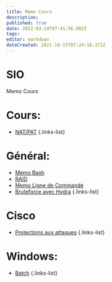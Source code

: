 ```yaml
---
title: Memo Cours
description: 
published: true
date: 2022-03-24T07:41:56.802Z
tags: 
editor: markdown
dateCreated: 2021-10-15T07:24:16.372Z
---
```


# SIO
Memo Cours

# Cours:
- [NAT/PAT](/SIO/NAT-COURS)
{.links-list}

# Général:
- [Memo Bash](/SIO/Bash)
- [RAID](/SIO/RAID)
- [Memo Ligne de Commande](/SIO/Commande)
- [Bruteforce avec Hydra](/SIO/BruteForce-Hydra)
{.links-list}

# Cisco
- [Protections aux attaques](/SIO/Protections-Cisco)
{.links-list}

# Windows:
- [Batch](/SIO/Batch)
{.links-list}
